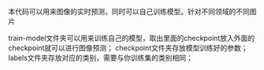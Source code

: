 本代码可以用来图像的实时预测，同时可以自己训练模型。针对不同领域的不同图片


train-model文件夹可以用来训练自己的模型，取出里面的checkpoint放入外面的checkpoint就可以进行图像预测；
checkpoint文件夹存放模型训练好的参数；
labels文件夹存放对应的类别，需要与你训练集的类别相同；